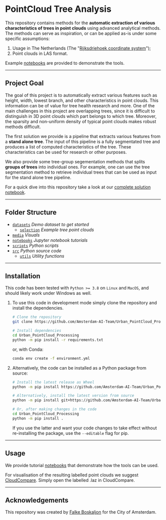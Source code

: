 # PointCloud Tree Analysis

This repository contains methods for the **automatic extraction of various characteristics of trees in point clouds** using advanced analytical methods. The methods can serve as inspiration, or can be applied as-is under some specific assumptions:

1. Usage in The Netherlands (The "[Rijksdriehoek coordinate system](https://nl.wikipedia.org/wiki/Rijksdriehoeksco%C3%B6rdinaten)");
2. Point clouds in LAS format.

Example [notebooks](notebooks) are provided to demonstrate the tools.

---

## Project Goal

The goal of this project is to automatically extract various features such as height, width, lowest branch, and other characteristics in point clouds. This information can be of value for tree health research and more. One of the main challenges in this project are overlapping trees, since it is difficult to distinguish in 3D point clouds which part belongs to which tree. Moreover, the sparsity and non-uniform density of typical point clouds makes robust methods difficult.

The first solution we provide is a pipeline that extracts various features from a **stand alone tree**. The input of this pipeline is a fully segmentated tree and produces a list of computed characteristics of the tree. These characteristics can be used for research or other purposes.

We also provide some tree-group segementation methods that splits **groups of trees** into individual ones. For example, one can use the tree segmentation method to retrieve individual trees that can be used as input for the stand alone tree pipeline.

For a quick dive into this repository take a look at our [complete solution notebook](notebooks/0.%20Complete%20solution.ipynb).

---

## Folder Structure

 * [`datasets`](./datasets) _Demo dataset to get started_
   * [`selection`](./datasets/single_selection) _Example tree point clouds_
 * [`media`](./media) _Visuals_
 * [`notebooks`](./notebooks) _Jupyter notebook tutorials_
 * [`scripts`](./scripts) _Python scripts_
 * [`src`](./src) _Python source code_
   * [`utils`](./src/utils) _Utility functions_

---

## Installation

This code has been tested with `Python >= 3.8` on `Linux` and `MacOS`, and should likely work under Windows as well.

1.  To use this code in development mode simply clone the repository and install the dependencies.

    ```bash
    # Clone the repository
    git clone https://github.com/Amsterdam-AI-Team/Urban_PointCloud_Processing.git

    # Install dependencies
    cd Urban_PointCloud_Processing
    python -m pip install -r requirements.txt
    ```

    or, with Conda:
    ```bash
    conda env create -f environment.yml
    ```

2.  Alternatively, the code can be installed as a Python package from source:

    ```bash
    # Install the latest release as Wheel
    python -m pip install https://github.com/Amsterdam-AI-Team/Urban_PointCloud_Processing/releases/download/v0.1/upcp-0.1-py3-none-any.whl

    # Alternatively, install the latest version from source
    python -m pip install git+https://github.com/Amsterdam-AI-Team/Urban_PointCloud_Processing.git#egg=upcp

    # Or, after making changes in the code
    cd Urban_PointCloud_Processing
    python -m pip install .
    ```

    If you use the latter and want your code changes to take effect without re-installing the package, use the `--editable` flag for pip.

---

## Usage

We provide tutorial [notebooks](notebooks) that demonstrate how the tools can be used.

For visualisation of the resulting labelled point clouds we suggest [CloudCompare](https://www.danielgm.net/cc/). Simply open the labelled .laz in CloudCompare.

---

## Acknowledgements

This repository was created by [Falke Boskaljon](https://falke-boskaljon.nl/) for the City of Amsterdam.
